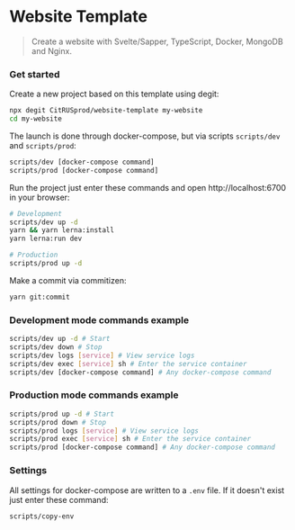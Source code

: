 # Website Template

> Create a website with Svelte/Sapper, TypeScript, Docker, MongoDB and Nginx.

### Get started

Create a new project based on this template using degit:

```sh
npx degit CitRUSprod/website-template my-website
cd my-website
```

The launch is done through docker-compose, but via scripts `scripts/dev` and `scripts/prod`:

```sh
scripts/dev [docker-compose command]
scripts/prod [docker-compose command]
```

Run the project just enter these commands and open http://localhost:6700 in your browser:

```sh
# Development
scripts/dev up -d
yarn && yarn lerna:install
yarn lerna:run dev

# Production
scripts/prod up -d
```

Make a commit via commitizen:

```sh
yarn git:commit
```

### Development mode commands example

```sh
scripts/dev up -d # Start
scripts/dev down # Stop
scripts/dev logs [service] # View service logs
scripts/dev exec [service] sh # Enter the service container
scripts/dev [docker-compose command] # Any docker-compose command
```

### Production mode commands example

```sh
scripts/prod up -d # Start
scripts/prod down # Stop
scripts/prod logs [service] # View service logs
scripts/prod exec [service] sh # Enter the service container
scripts/prod [docker-compose command] # Any docker-compose command
```

### Settings

All settings for docker-compose are written to a `.env` file. If it doesn't exist just enter these command:

```sh
scripts/copy-env
```
